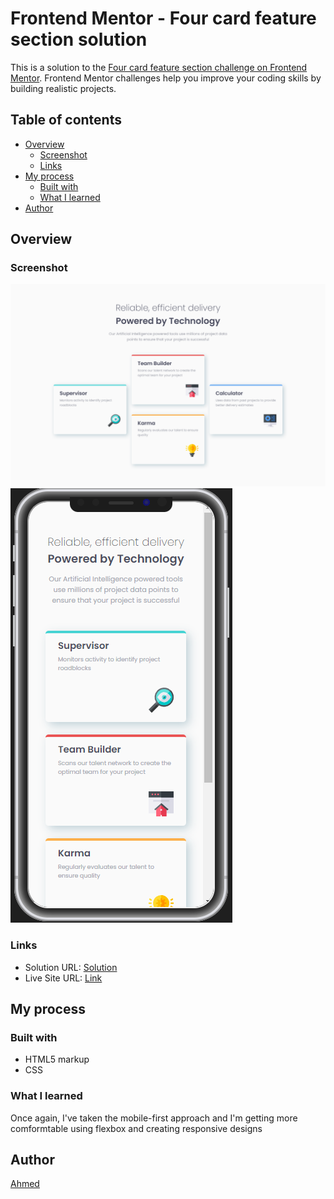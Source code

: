 # Frontend Mentor - Four card feature section solution

This is a solution to the [Four card feature section challenge on Frontend Mentor](https://www.frontendmentor.io/challenges/four-card-feature-section-weK1eFYK). Frontend Mentor challenges help you improve your coding skills by building realistic projects. 

## Table of contents

- [Overview](#overview)
  - [Screenshot](#screenshot)
  - [Links](#links)
- [My process](#my-process)
  - [Built with](#built-with)
  - [What I learned](#what-i-learned)
- [Author](#author)

## Overview

### Screenshot

![](./screenshot-desktop.png)
![](./screenshot-mobile.png)

### Links

- Solution URL: [Solution]()
- Live Site URL: [Link]()

## My process

### Built with

- HTML5 markup
- CSS

### What I learned

Once again, I've taken the mobile-first approach and I'm getting more comformtable using flexbox and creating responsive designs

## Author

[Ahmed](https://github.com/Ahmed-l2)